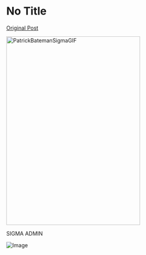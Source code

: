 # No Title

[Original Post](https://discourse.onlinedegree.iitm.ac.in/t/172246/55)

<p><img src="https://europe1.discourse-cdn.com/flex013/uploads/iitm/original/3X/a/c/acf610536c325d4699df27ce05387d6787a296a3.gif" alt="PatrickBatemanSigmaGIF" data-base62-sha1="oG5jttriiQ4sl8gZIFhai5mjL59" width="353" height="498" class="animated"></p>
<p>SIGMA ADMIN</p>

![Image](https://europe1.discourse-cdn.com/flex013/uploads/iitm/original/3X/a/c/acf610536c325d4699df27ce05387d6787a296a3.gif)